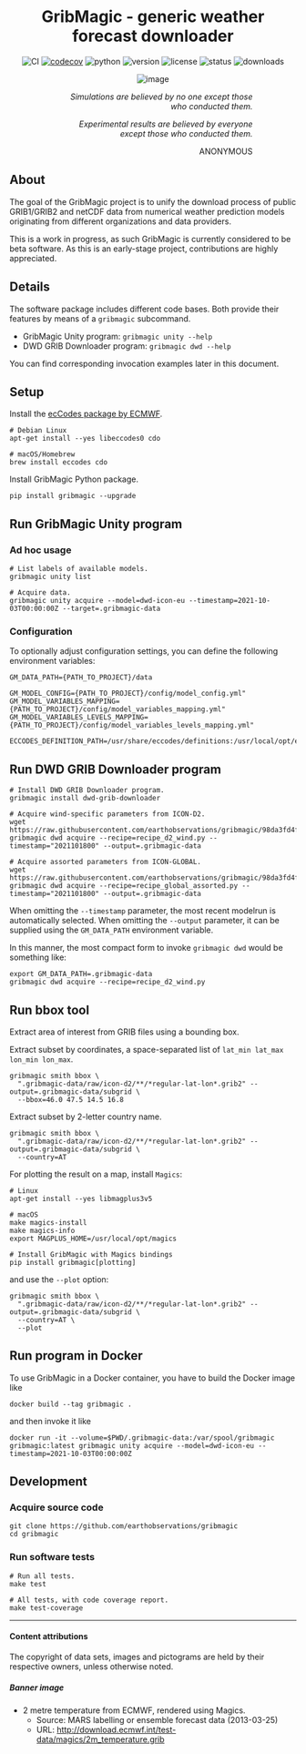 <div align="center">

# GribMagic - generic weather forecast downloader

![CI](https://github.com/earthobservations/gribmagic/workflows/Tests/badge.svg?branch=main)
[![codecov](https://codecov.io/gh/earthobservations/gribmagic/branch/main/graph/badge.svg)](https://codecov.io/gh/earthobservations/gribmagic)
![python](https://img.shields.io/pypi/pyversions/gribmagic.svg)
![version](https://img.shields.io/pypi/v/gribmagic.svg)
![license](https://img.shields.io/pypi/l/gribmagic.svg)
![status](https://img.shields.io/pypi/status/gribmagic.svg)
![downloads](https://img.shields.io/pypi/dm/gribmagic.svg)


![image](https://user-images.githubusercontent.com/453543/102729922-fb641c80-4332-11eb-835d-b022fc5290d9.png)

<div align="right" style="width: 350px">

_Simulations are believed by no one except those 
who conducted them._

_Experimental results are believed by everyone except
those who conducted them._

ANONYMOUS

</div>

</div>

## About
The goal of the GribMagic project is to unify the download process of
public GRIB1/GRIB2 and netCDF data from numerical weather prediction 
models originating from different organizations and data providers.

This is a work in progress, as such GribMagic is currently considered to
be beta software. As this is an early-stage project, contributions are
highly appreciated.

## Details
The software package includes different code bases. Both provide their features
by means of a `gribmagic` subcommand.

- GribMagic Unity program: `gribmagic unity --help`
- DWD GRIB Downloader program: `gribmagic dwd --help`

You can find corresponding invocation examples later in this document.


## Setup

Install the [ecCodes package by ECMWF](https://confluence.ecmwf.int/display/ECC).
```
# Debian Linux
apt-get install --yes libeccodes0 cdo

# macOS/Homebrew
brew install eccodes cdo
```

Install GribMagic Python package.
```
pip install gribmagic --upgrade
```


## Run GribMagic Unity program

### Ad hoc usage
```
# List labels of available models.
gribmagic unity list

# Acquire data.
gribmagic unity acquire --model=dwd-icon-eu --timestamp=2021-10-03T00:00:00Z --target=.gribmagic-data
```

### Configuration
To optionally adjust configuration settings, you can define the following environment variables:
```
GM_DATA_PATH={PATH_TO_PROJECT}/data

GM_MODEL_CONFIG={PATH_TO_PROJECT}/config/model_config.yml"
GM_MODEL_VARIABLES_MAPPING={PATH_TO_PROJECT}/config/model_variables_mapping.yml"
GM_MODEL_VARIABLES_LEVELS_MAPPING={PATH_TO_PROJECT}/config/model_variables_levels_mapping.yml"

ECCODES_DEFINITION_PATH=/usr/share/eccodes/definitions:/usr/local/opt/eccodes/share/eccodes/definitions
```


## Run DWD GRIB Downloader program
```
# Install DWD GRIB Downloader program.
gribmagic install dwd-grib-downloader

# Acquire wind-specific parameters from ICON-D2.
wget https://raw.githubusercontent.com/earthobservations/gribmagic/98da3fd4f/examples/dwd/recipe_d2_wind.py
gribmagic dwd acquire --recipe=recipe_d2_wind.py --timestamp="2021101800" --output=.gribmagic-data

# Acquire assorted parameters from ICON-GLOBAL.
wget https://raw.githubusercontent.com/earthobservations/gribmagic/98da3fd4f/examples/dwd/recipe_global_assorted.py
gribmagic dwd acquire --recipe=recipe_global_assorted.py --timestamp="2021101800" --output=.gribmagic-data
```

When omitting the `--timestamp` parameter, the most recent modelrun is automatically selected.
When omitting the `--output` parameter, it can be supplied using the `GM_DATA_PATH` environment variable.

In this manner, the most compact form to invoke `gribmagic dwd` would be something like:
```
export GM_DATA_PATH=.gribmagic-data
gribmagic dwd acquire --recipe=recipe_d2_wind.py
```

## Run bbox tool
Extract area of interest from GRIB files using a bounding box.

Extract subset by coordinates, a space-separated list of `lat_min lat_max lon_min lon_max`.
```
gribmagic smith bbox \
  ".gribmagic-data/raw/icon-d2/**/*regular-lat-lon*.grib2" --output=.gribmagic-data/subgrid \
  --bbox=46.0 47.5 14.5 16.8
```

Extract subset by 2-letter country name.
```
gribmagic smith bbox \
  ".gribmagic-data/raw/icon-d2/**/*regular-lat-lon*.grib2" --output=.gribmagic-data/subgrid \
  --country=AT
```

For plotting the result on a map, install `Magics`:
```
# Linux
apt-get install --yes libmagplus3v5

# macOS
make magics-install
make magics-info
export MAGPLUS_HOME=/usr/local/opt/magics

# Install GribMagic with Magics bindings
pip install gribmagic[plotting]
```

and use the `--plot` option:
```
gribmagic smith bbox \
  ".gribmagic-data/raw/icon-d2/**/*regular-lat-lon*.grib2" --output=.gribmagic-data/subgrid \
  --country=AT \
  --plot
```

## Run program in Docker

To use GribMagic in a Docker container, you have to build the Docker image like
```
docker build --tag gribmagic .
```

and then invoke it like
```
docker run -it --volume=$PWD/.gribmagic-data:/var/spool/gribmagic gribmagic:latest gribmagic unity acquire --model=dwd-icon-eu --timestamp=2021-10-03T00:00:00Z
```

## Development

### Acquire source code
```
git clone https://github.com/earthobservations/gribmagic
cd gribmagic
```

### Run software tests
```
# Run all tests.
make test

# All tests, with code coverage report.
make test-coverage
```

---

#### Content attributions
The copyright of data sets, images and pictograms are held by their respective owners, unless otherwise noted. 

##### Banner image
- 2 metre temperature from ECMWF, rendered using Magics.
  - Source: MARS labelling or ensemble forecast data (2013-03-25)
  - URL:    http://download.ecmwf.int/test-data/magics/2m_temperature.grib
